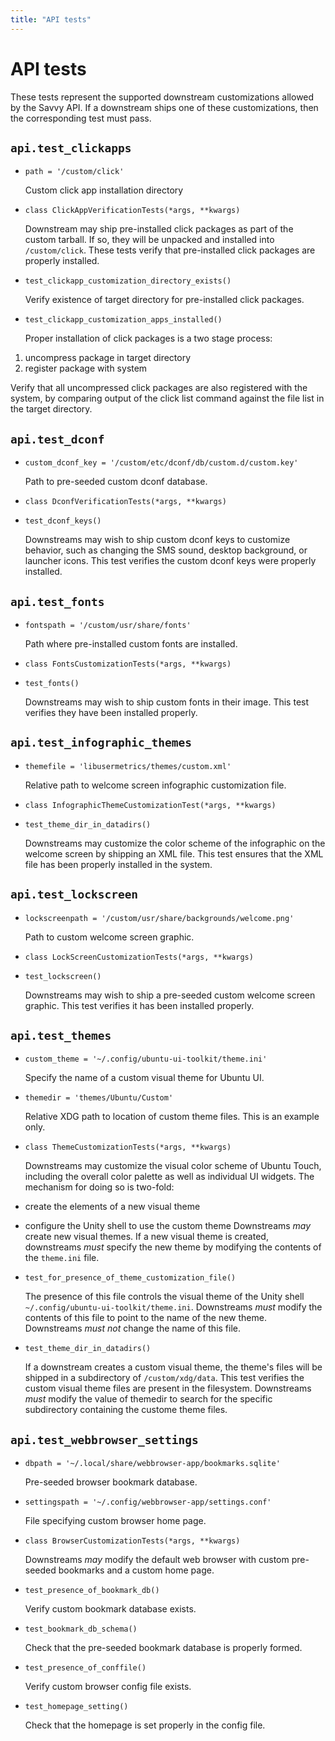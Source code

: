```yaml
---
title: "API tests"
---
```


# API tests

These tests represent the supported downstream customizations allowed by the
Savvy API. If a downstream ships one of these customizations, then the
corresponding test must pass.

## `api.test_clickapps`

 * `path = '/custom/click'`

    Custom click app installation directory

 * `class ClickAppVerificationTests(*args, **kwargs)`

    Downstream may ship pre-installed click packages as part of the custom tarball. If so, they will be unpacked and installed into `/custom/click`. These tests verify that pre-installed click packages are properly installed.

 * `test_clickapp_customization_directory_exists()`

    Verify existence of target directory for pre-installed click packages.

 * `test_clickapp_customization_apps_installed()`

    Proper installation of click packages is a two stage process:

  1. uncompress package in target directory
  2. register package with system

Verify that all uncompressed click packages are also registered with the system, by comparing output of the click list command against the file list in the target directory.

## `api.test_dconf`

 * `custom_dconf_key = '/custom/etc/dconf/db/custom.d/custom.key'`

    Path to pre-seeded custom dconf database.

 * `class DconfVerificationTests(*args, **kwargs)`
 * `test_dconf_keys()`

    Downstreams may wish to ship custom dconf keys to customize behavior, such as changing the SMS sound, desktop background, or launcher icons. This test verifies the custom dconf keys were properly installed.

## `api.test_fonts`

 * `fontspath = '/custom/usr/share/fonts'`

    Path where pre-installed custom fonts are installed.

 * `class FontsCustomizationTests(*args, **kwargs)`
 * `test_fonts()`

    Downstreams may wish to ship custom fonts in their image. This test verifies they have been installed properly.

## `api.test_infographic_themes`

 * `themefile = 'libusermetrics/themes/custom.xml'`

    Relative path to welcome screen infographic customization file.

 * `class InfographicThemeCustomizationTest(*args, **kwargs)`
 * `test_theme_dir_in_datadirs()`

    Downstreams may customize the color scheme of the infographic on the welcome screen by shipping an XML file. This test ensures that the XML file has been properly installed in the system.

## `api.test_lockscreen`

 * `lockscreenpath = '/custom/usr/share/backgrounds/welcome.png'`

    Path to custom welcome screen graphic.

 * `class LockScreenCustomizationTests(*args, **kwargs)`
 * `test_lockscreen()`

    Downstreams may wish to ship a pre-seeded custom welcome screen graphic. This test verifies it has been installed properly.

## `api.test_themes`

 * `custom_theme = '~/.config/ubuntu-ui-toolkit/theme.ini'`

    Specify the name of a custom visual theme for Ubuntu UI.

* `themedir = 'themes/Ubuntu/Custom'`

    Relative XDG path to location of custom theme files. This is an example only.

 * `class ThemeCustomizationTests(*args, **kwargs)`

    Downstreams may customize the visual color scheme of Ubuntu Touch, including the overall color palette as well as individual UI widgets. The mechanism for doing so is two-fold:

  * create the elements of a new visual theme
  * configure the Unity shell to use the custom theme
Downstreams _may_ create new visual themes. If a new visual theme is created,
downstreams _must_ specify the new theme by modifying the contents of the
`theme.ini` file.

 * `test_for_presence_of_theme_customization_file()`

    The presence of this file controls the visual theme of the Unity shell `~/.config/ubuntu-ui-toolkit/theme.ini`. Downstreams _must_ modify the contents of this file to point to the name of the new theme. Downstreams _must not_ change the name of this file.

 * `test_theme_dir_in_datadirs()`

    If a downstream creates a custom visual theme, the theme's files will be shipped in a subdirectory of `/custom/xdg/data`. This test verifies the custom visual theme files are present in the filesystem. Downstreams _must_ modify the value of themedir to search for the specific subdirectory containing the custome theme files.

## `api.test_webbrowser_settings`

 * `dbpath = '~/.local/share/webbrowser-app/bookmarks.sqlite'`

    Pre-seeded browser bookmark database.

 * `settingspath = '~/.config/webbrowser-app/settings.conf'`

    File specifying custom browser home page.

* `class BrowserCustomizationTests(*args, **kwargs)`

    Downstreams _may_ modify the default web browser with custom pre-seeded bookmarks and a custom home page.

 * `test_presence_of_bookmark_db()`

    Verify custom bookmark database exists.

 * `test_bookmark_db_schema()`

    Check that the pre-seeded bookmark database is properly formed.

 * `test_presence_of_conffile()`

    Verify custom browser config file exists.

 * `test_homepage_setting()`

    Check that the homepage is set properly in the config file.
